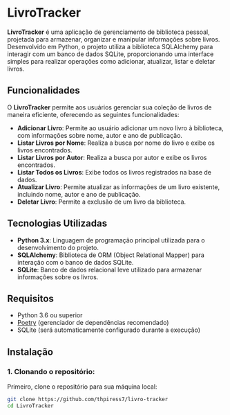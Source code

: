 # LivroTracker

**LivroTracker** é uma aplicação de gerenciamento de biblioteca pessoal, projetada para armazenar, organizar e manipular informações sobre livros. Desenvolvido em Python, o projeto utiliza a biblioteca SQLAlchemy para interagir com um banco de dados SQLite, proporcionando uma interface simples para realizar operações como adicionar, atualizar, listar e deletar livros.

## Funcionalidades

O **LivroTracker** permite aos usuários gerenciar sua coleção de livros de maneira eficiente, oferecendo as seguintes funcionalidades:

- **Adicionar Livro**: Permite ao usuário adicionar um novo livro à biblioteca, com informações sobre nome, autor e ano de publicação.
- **Listar Livros por Nome**: Realiza a busca por nome do livro e exibe os livros encontrados.
- **Listar Livros por Autor**: Realiza a busca por autor e exibe os livros encontrados.
- **Listar Todos os Livros**: Exibe todos os livros registrados na base de dados.
- **Atualizar Livro**: Permite atualizar as informações de um livro existente, incluindo nome, autor e ano de publicação.
- **Deletar Livro**: Permite a exclusão de um livro da biblioteca.

## Tecnologias Utilizadas

- **Python 3.x**: Linguagem de programação principal utilizada para o desenvolvimento do projeto.
- **SQLAlchemy**: Biblioteca de ORM (Object Relational Mapper) para interação com o banco de dados SQLite.
- **SQLite**: Banco de dados relacional leve utilizado para armazenar informações sobre os livros.

## Requisitos

- Python 3.6 ou superior
- [Poetry](https://python-poetry.org/) (gerenciador de dependências recomendado)
- SQLite (será automaticamente configurado durante a execução)

## Instalação

### 1. Clonando o repositório:

Primeiro, clone o repositório para sua máquina local:

```bash
git clone https://github.com/thpiress7/livro-tracker
cd LivroTracker
